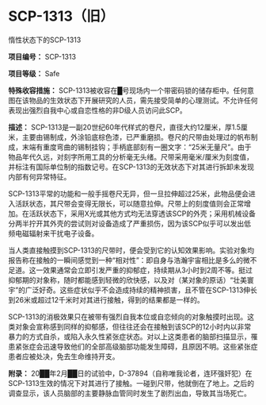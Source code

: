 # SCP-1313（旧）
                        



惰性状态下的SCP-1313



**项目编号：** SCP-1313

**项目等级：** Safe

**特殊收容措施：** SCP-1313被收容在█号现场内一个带密码锁的储存柜中。任何意图在该物品的生效状态下开展研究的人员，需先接受简单的心理测试。不允许任何表现出强烈自我中心或自恋性格的非D级人员访问此SCP。

**描述：** SCP-1313是一副20世纪60年代样式的卷尺，直径大约12厘米，厚1.5厘米，主要由锡制成，外涂铅底棕色漆，已严重磨损。卷尺的尺带由处理过的帆布制成，末端有重度弯曲的锡制挂钩；手柄底部刻有一圈文字：“25米无量尺”。由于物品年代久远，对刻字所用工具的分析毫无头绪。尺带采用毫米/厘米为刻度值，并标注有国际单位制的指数记号。在SCP-1313的无效状态下对其进行拆卸未发现内部有何异常特征。

SCP-1313平常的功能和一般手摇卷尺无异，但一旦拉伸超过25米，此物品便会进入活跃状态，其尺带会变得无限长，可以随意拉伸。尺带上的刻度值则会正常增加。在活跃状态下，采用X光或其他方式均无法穿透该SCP的外壳；采用机械设备分两半拧开其外壳的尝试则对设备造成了严重损伤，因为该SCP似乎可以发出低频电磁辐射来干扰电子设备。

当人类直接触摸到SCP-1313的尺带时，便会受到它的认知效果影响。实验对象均报告称在接触的一瞬间感觉到一种“相对性”：即自身与浩瀚宇宙相比是多么的微不足道。这一效果通常会立即引发严重的抑郁症，持续期从3小时到2周不等。挺过抑郁期的对象称，随时都能感到轻微的欣快感，以及对（某对象的原话）“壮美寰宇”的广泛好奇。这些症状似乎不会造成持续的精神损害，且不管在SCP-1313伸长到26米或超过12千米时对其进行接触，得到的结果都是一样的。

SCP-1313的消极效果只在被带有强烈自我本位或自恋倾向的对象触摸时出现。这类对象会宣称感到同样的抑郁感，但往往还会在接触到该SCP的12小时内以非常暴力的方式自杀，或陷入永久性紧张症状态。对以上这类患者的脑部扫描显示，罹患紧张症会迅速导致他们的全部高级脑部功能发生障碍，且原因不明。这些紧张症患者应被处决，免去生命维持开支。

**附录：** 20██年2月██日的试验中，D-37894（自称唯我论者，连环强奸犯）在SCP-1313生效的情况下对其进行了接触。一碰到尺带，他就倒在了地上。之后的调查显示，该人员脑部的主要静脉血管同时发生了剧烈出血，导致其当场死亡。


                    